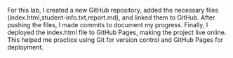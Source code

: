 For this lab, I created a new GitHub repository, added the necessary files (index.html,student-info.txt,report.md), and linked them to GitHub. After pushing the files, I made commits to document my progress. Finally, I deployed the index.html file to GitHub Pages, making the project live online. This helped me practice using Git for version control and GitHub Pages for deployment.